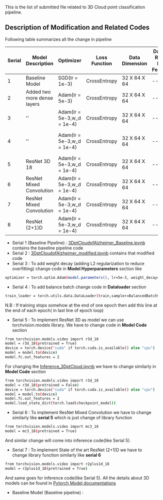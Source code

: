 This is the list of submitted file related to 3D Cloud point classification pipeline.

## Description of Modification and Related Codes

Following table summarizes all the change in pipeline

| Serial | Model Description | Optimizer | Loss Function | Data Dimension | Dataset Relatd New Features | Other new features |
| --- | --- | --- | --- | --- | --- | --- |
| 1 | Baseline Model | SGD(lr = 1e-3) | CrossEntropy | 32 X 64 X 64 | -- | -- |
| 2 | Added two more dense layers | Adam(lr = 5e-3) | CrossEntropy | 32 X 64 X 64 | -- | -- |
| 3 | '' | Adam(lr = 5e-3,w_d = 1e-4) | CrossEntropy | 32 X 64 X 64 | -- | -- |
| 4 | '' | Adam(lr = 5e-3,w_d = 1e-4) | CrossEntropy | 32 X 64 X 64 | -- | Adding Balance Batch in training |
| 5 | ResNet 3D 18 | Adam(lr = 5e-3,w_d = 1e-4) | CrossEntropy | 32 X 64 X 64 | -- | -- |
| 6 | ResNet Mixed Convolution | Adam(lr = 5e-3,w_d = 1e-4) | CrossEntropy | 32 X 64 X 64 | -- | -- |
| 7 | ResNet Mixed Convolution | Adam(lr = 5e-3,w_d = 1e-4) | CrossEntropy | 32 X 64 X 64 | -- | -- |
| 8 | ResNet (2+1)D | Adam(lr = 5e-3,w_d = 1e-4) | CrossEntropy | 32 X 64 X 64 | -- | -- |


- Serial 1  (Baseline Pipeline) : [3DptCloudofAlzheimer_Baseline.ipynb](3DptCloudofAlzheimer_Baseline.ipynb) contains the baseline pipeline code
- Serial 2 : [3DptCloudofAlzheimer_modified.ipynb](3DptCloudofAlzheimer_modified.ipynb) contains that modified code
- Serial 3 : To add weight decay (adding L2 regularization to reduce overfitting) change code in **Model Hyperparameters** section like 
```bash
optimizer = torch.optim.Adam(model.parameters(), lr=5e-3, weight_decay=1e-4)
```
- Serial 4 : To add balance batch change code in **Dataloader** section 
```bash
train_loader = torch.utils.data.DataLoader(train,sampler=BalancedBatchSampler(train), batch_size = batch_size, num_workers=4)
```

N.B : If training stops somehow at the end of one epoch then add this line at the end of each epoch( in last line of epoch loop)
- Serial 5 : To implement ResNet 3D as model we can use torchvision.models library. We have to change code in **Model Code** section
```bash
from torchvision.models.video import r3d_18
model = r3d_18(pretrained = True)
device = torch.device("cuda" if torch.cuda.is_available() else "cpu")
model = model.to(device)
model.fc.out_features = 2
```
For changing the [Inference_3DptCloud.ipynb](Inference_3DptCloud.ipynb) we have to change similarly in **Model Code** section

```bash
from torchvision.models.video import r3d_18
model = r3d_18(pretrained = False)
device = torch.device("cuda" if torch.cuda.is_available() else "cpu")
model = model.to(device)
model.fc.out_features = 2
model.load_state_dict(torch.load(checkpoint_model))
```
- Serial 6 : To implement ResNet Mixed Convolution we have to change similarly like **serial 5** which is just change of library function
```bash
from torchvision.models.video import mc3_18
model = mc3_18(pretrained = True)
```
And similar change will come into inference code(like Serial 5).
- Serial 7 : To implement State of the art ResNet (2+1)D we have to change library function similarly like **serial 6** 
```bash
from torchvision.models.video import r2plus1d_18
model = r2plus1d_18(pretrained = True)
```
And same goes for inference code(like Serial 5). All the details about 3D models can be found in <a href="https://pytorch.org/docs/stable/torchvision/models.html">Pytorch Model documentations </a> 

- Baseline Model (Baseline pipeline) : 



